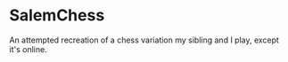# SalemChess

An attempted recreation of a chess variation my sibling and I play, except it's online.